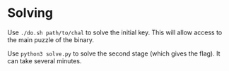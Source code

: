 # Solving

Use `./do.sh path/to/chal` to solve the initial key. This will allow access to the main puzzle of the binary.

Use `python3 solve.py` to solve the second stage (which gives the flag). It can take several minutes.
